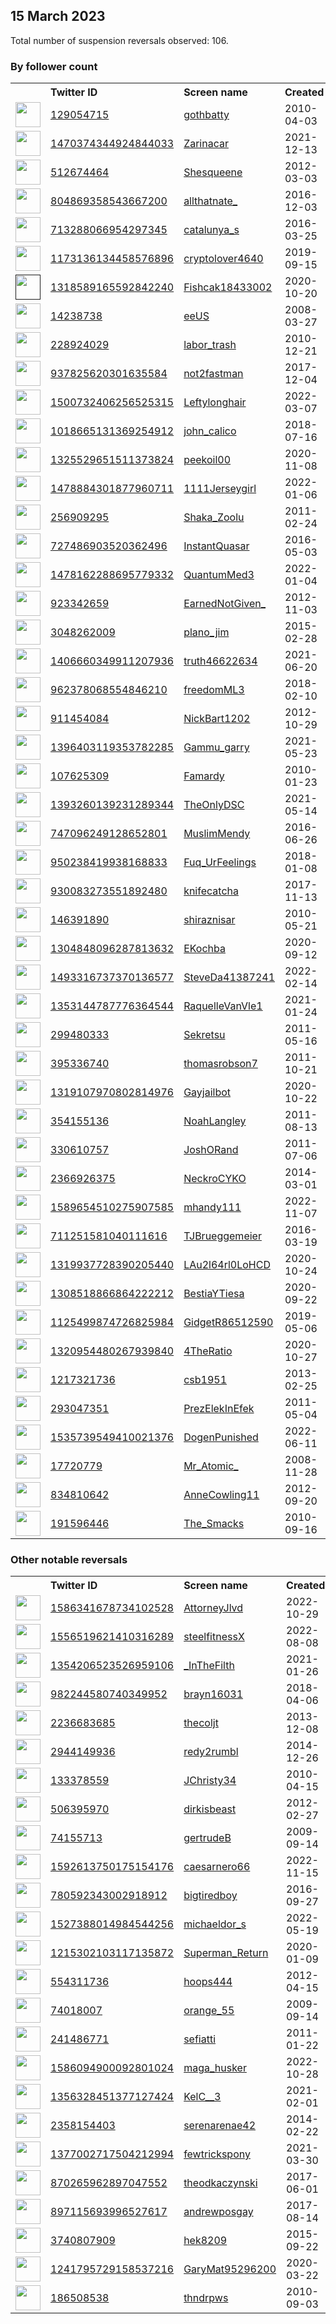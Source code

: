 
## 15 March 2023
Total number of suspension reversals observed: 106.

### By follower count
<table><tr><th></th><th align="left">Twitter ID</th><th align="left">Screen name</th>
<th align="left">Created</th><th align="left">Status</th><th align="left">Suspended</th><th align="left">Followers</th>
<tr><td><a href="https://pbs.twimg.com/profile_images/1635608710478274561/qXlRy-Ej_normal.jpg"><img src="https://pbs.twimg.com/profile_images/1635608710478274561/qXlRy-Ej_normal.jpg" width="40px" height="40px" align="center"/></a></td><td><a href="https://twitter.com/intent/user?user_id=129054715">129054715</a></td><td><a href="https://twitter.com/gothbatty">gothbatty</a></td><td>2010-04-03</td><td align="center"></td><td>2022-08-06</td><td>87336</td></tr>
<tr><td><a href="https://pbs.twimg.com/profile_images/1635302547673030659/7Jro6vLp_normal.jpg"><img src="https://pbs.twimg.com/profile_images/1635302547673030659/7Jro6vLp_normal.jpg" width="40px" height="40px" align="center"/></a></td><td><a href="https://twitter.com/intent/user?user_id=1470374344924844033">1470374344924844033</a></td><td><a href="https://twitter.com/Zarinacar">Zarinacar</a></td><td>2021-12-13</td><td align="center"></td><td>2022-10-25</td><td>63961</td></tr>
<tr><td><a href="https://pbs.twimg.com/profile_images/1436278251354214418/stVhy28h_normal.jpg"><img src="https://pbs.twimg.com/profile_images/1436278251354214418/stVhy28h_normal.jpg" width="40px" height="40px" align="center"/></a></td><td><a href="https://twitter.com/intent/user?user_id=512674464">512674464</a></td><td><a href="https://twitter.com/Shesqueene">Shesqueene</a></td><td>2012-03-03</td><td align="center"></td><td>2023-01-28</td><td>13057</td></tr>
<tr><td><a href="https://pbs.twimg.com/profile_images/1237826484624121868/nnJxRDOC_normal.jpg"><img src="https://pbs.twimg.com/profile_images/1237826484624121868/nnJxRDOC_normal.jpg" width="40px" height="40px" align="center"/></a></td><td><a href="https://twitter.com/intent/user?user_id=804869358543667200">804869358543667200</a></td><td><a href="https://twitter.com/allthatnate_">allthatnate_</a></td><td>2016-12-03</td><td align="center"></td><td></td><td>12849</td></tr>
<tr><td><a href="https://pbs.twimg.com/profile_images/1267149538357362688/f70ycOeo_normal.jpg"><img src="https://pbs.twimg.com/profile_images/1267149538357362688/f70ycOeo_normal.jpg" width="40px" height="40px" align="center"/></a></td><td><a href="https://twitter.com/intent/user?user_id=713288066954297345">713288066954297345</a></td><td><a href="https://twitter.com/catalunya_s">catalunya_s</a></td><td>2016-03-25</td><td align="center"></td><td>2022-09-19</td><td>9838</td></tr>
<tr><td><a href="https://pbs.twimg.com/profile_images/1635669457988358145/_U6tgokQ_normal.jpg"><img src="https://pbs.twimg.com/profile_images/1635669457988358145/_U6tgokQ_normal.jpg" width="40px" height="40px" align="center"/></a></td><td><a href="https://twitter.com/intent/user?user_id=1173136134458576896">1173136134458576896</a></td><td><a href="https://twitter.com/cryptolover4640">cryptolover4640</a></td><td>2019-09-15</td><td align="center"></td><td>2023-02-14</td><td>9513</td></tr>
<tr><td><a href=""><img src="" width="40px" height="40px" align="center"/></a></td><td><a href="https://twitter.com/intent/user?user_id=1318589165592842240">1318589165592842240</a></td><td><a href="https://twitter.com/Fishcak18433002">Fishcak18433002</a></td><td>2020-10-20</td><td align="center"></td><td>2023-02-28</td><td>6017</td></tr>
<tr><td><a href="https://pbs.twimg.com/profile_images/1635776914341150721/MaZ1Hmha_normal.jpg"><img src="https://pbs.twimg.com/profile_images/1635776914341150721/MaZ1Hmha_normal.jpg" width="40px" height="40px" align="center"/></a></td><td><a href="https://twitter.com/intent/user?user_id=14238738">14238738</a></td><td><a href="https://twitter.com/eeUS">eeUS</a></td><td>2008-03-27</td><td align="center"></td><td></td><td>4261</td></tr>
<tr><td><a href="https://pbs.twimg.com/profile_images/1258996476539072512/lIMt1qiP_normal.jpg"><img src="https://pbs.twimg.com/profile_images/1258996476539072512/lIMt1qiP_normal.jpg" width="40px" height="40px" align="center"/></a></td><td><a href="https://twitter.com/intent/user?user_id=228924029">228924029</a></td><td><a href="https://twitter.com/labor_trash">labor_trash</a></td><td>2010-12-21</td><td align="center">🔒</td><td></td><td>3888</td></tr>
<tr><td><a href="https://pbs.twimg.com/profile_images/972958182690652161/b25ItV0i_normal.jpg"><img src="https://pbs.twimg.com/profile_images/972958182690652161/b25ItV0i_normal.jpg" width="40px" height="40px" align="center"/></a></td><td><a href="https://twitter.com/intent/user?user_id=937825620301635584">937825620301635584</a></td><td><a href="https://twitter.com/not2fastman">not2fastman</a></td><td>2017-12-04</td><td align="center"></td><td></td><td>3339</td></tr>
<tr><td><a href="https://pbs.twimg.com/profile_images/1507901587791958019/XnQUBkaY_normal.jpg"><img src="https://pbs.twimg.com/profile_images/1507901587791958019/XnQUBkaY_normal.jpg" width="40px" height="40px" align="center"/></a></td><td><a href="https://twitter.com/intent/user?user_id=1500732406256525315">1500732406256525315</a></td><td><a href="https://twitter.com/Leftylonghair">Leftylonghair</a></td><td>2022-03-07</td><td align="center"></td><td></td><td>1546</td></tr>
<tr><td><a href="https://pbs.twimg.com/profile_images/1437859007092432905/EsVYwhn4_normal.jpg"><img src="https://pbs.twimg.com/profile_images/1437859007092432905/EsVYwhn4_normal.jpg" width="40px" height="40px" align="center"/></a></td><td><a href="https://twitter.com/intent/user?user_id=1018665131369254912">1018665131369254912</a></td><td><a href="https://twitter.com/john_calico">john_calico</a></td><td>2018-07-16</td><td align="center"></td><td>2022-08-04</td><td>1347</td></tr>
<tr><td><a href="https://pbs.twimg.com/profile_images/1325530143176028161/klDhv1VX_normal.jpg"><img src="https://pbs.twimg.com/profile_images/1325530143176028161/klDhv1VX_normal.jpg" width="40px" height="40px" align="center"/></a></td><td><a href="https://twitter.com/intent/user?user_id=1325529651511373824">1325529651511373824</a></td><td><a href="https://twitter.com/peekoil00">peekoil00</a></td><td>2020-11-08</td><td align="center"></td><td>2022-05-22</td><td>1301</td></tr>
<tr><td><a href="https://pbs.twimg.com/profile_images/1478926169038893060/VvihfYcy_normal.jpg"><img src="https://pbs.twimg.com/profile_images/1478926169038893060/VvihfYcy_normal.jpg" width="40px" height="40px" align="center"/></a></td><td><a href="https://twitter.com/intent/user?user_id=1478884301877960711">1478884301877960711</a></td><td><a href="https://twitter.com/1111Jerseygirl">1111Jerseygirl</a></td><td>2022-01-06</td><td align="center"></td><td>2022-02-13</td><td>1273</td></tr>
<tr><td><a href="https://pbs.twimg.com/profile_images/1509679481916592134/b8TliuWQ_normal.jpg"><img src="https://pbs.twimg.com/profile_images/1509679481916592134/b8TliuWQ_normal.jpg" width="40px" height="40px" align="center"/></a></td><td><a href="https://twitter.com/intent/user?user_id=256909295">256909295</a></td><td><a href="https://twitter.com/Shaka_Zoolu">Shaka_Zoolu</a></td><td>2011-02-24</td><td align="center"></td><td>2023-03-01</td><td>1109</td></tr>
<tr><td><a href="https://pbs.twimg.com/profile_images/1300427423478054912/5Sz_uSDC_normal.jpg"><img src="https://pbs.twimg.com/profile_images/1300427423478054912/5Sz_uSDC_normal.jpg" width="40px" height="40px" align="center"/></a></td><td><a href="https://twitter.com/intent/user?user_id=727486903520362496">727486903520362496</a></td><td><a href="https://twitter.com/InstantQuasar">InstantQuasar</a></td><td>2016-05-03</td><td align="center"></td><td></td><td>1034</td></tr>
<tr><td><a href="https://pbs.twimg.com/profile_images/1635764585863970816/8KuhIe9w_normal.jpg"><img src="https://pbs.twimg.com/profile_images/1635764585863970816/8KuhIe9w_normal.jpg" width="40px" height="40px" align="center"/></a></td><td><a href="https://twitter.com/intent/user?user_id=1478162288695779332">1478162288695779332</a></td><td><a href="https://twitter.com/QuantumMed3">QuantumMed3</a></td><td>2022-01-04</td><td align="center"></td><td>2022-03-20</td><td>931</td></tr>
<tr><td><a href="https://pbs.twimg.com/profile_images/1566874025003044864/dikAoVBX_normal.jpg"><img src="https://pbs.twimg.com/profile_images/1566874025003044864/dikAoVBX_normal.jpg" width="40px" height="40px" align="center"/></a></td><td><a href="https://twitter.com/intent/user?user_id=923342659">923342659</a></td><td><a href="https://twitter.com/EarnedNotGiven_">EarnedNotGiven_</a></td><td>2012-11-03</td><td align="center"></td><td>2022-11-16</td><td>928</td></tr>
<tr><td><a href="https://pbs.twimg.com/profile_images/571490772155777024/PKt01slz_normal.jpeg"><img src="https://pbs.twimg.com/profile_images/571490772155777024/PKt01slz_normal.jpeg" width="40px" height="40px" align="center"/></a></td><td><a href="https://twitter.com/intent/user?user_id=3048262009">3048262009</a></td><td><a href="https://twitter.com/plano_jim">plano_jim</a></td><td>2015-02-28</td><td align="center"></td><td></td><td>601</td></tr>
<tr><td><a href="https://pbs.twimg.com/profile_images/1407384353915621377/5NwdluU4_normal.jpg"><img src="https://pbs.twimg.com/profile_images/1407384353915621377/5NwdluU4_normal.jpg" width="40px" height="40px" align="center"/></a></td><td><a href="https://twitter.com/intent/user?user_id=1406660349911207936">1406660349911207936</a></td><td><a href="https://twitter.com/truth46622634">truth46622634</a></td><td>2021-06-20</td><td align="center"></td><td></td><td>579</td></tr>
<tr><td><a href="https://pbs.twimg.com/profile_images/1591829682030354434/0He8uVYo_normal.jpg"><img src="https://pbs.twimg.com/profile_images/1591829682030354434/0He8uVYo_normal.jpg" width="40px" height="40px" align="center"/></a></td><td><a href="https://twitter.com/intent/user?user_id=962378068554846210">962378068554846210</a></td><td><a href="https://twitter.com/freedomML3">freedomML3</a></td><td>2018-02-10</td><td align="center"></td><td>2022-12-30</td><td>560</td></tr>
<tr><td><a href="https://pbs.twimg.com/profile_images/1432441507911540736/vL-K-XI8_normal.jpg"><img src="https://pbs.twimg.com/profile_images/1432441507911540736/vL-K-XI8_normal.jpg" width="40px" height="40px" align="center"/></a></td><td><a href="https://twitter.com/intent/user?user_id=911454084">911454084</a></td><td><a href="https://twitter.com/NickBart1202">NickBart1202</a></td><td>2012-10-29</td><td align="center"></td><td>2023-02-10</td><td>550</td></tr>
<tr><td><a href="https://pbs.twimg.com/profile_images/1539289898884030464/bqQ692wr_normal.jpg"><img src="https://pbs.twimg.com/profile_images/1539289898884030464/bqQ692wr_normal.jpg" width="40px" height="40px" align="center"/></a></td><td><a href="https://twitter.com/intent/user?user_id=1396403119353782285">1396403119353782285</a></td><td><a href="https://twitter.com/Gammu_garry">Gammu_garry</a></td><td>2021-05-23</td><td align="center"></td><td>2022-06-24</td><td>541</td></tr>
<tr><td><a href="https://pbs.twimg.com/profile_images/1587157025863106562/dAF76oA-_normal.jpg"><img src="https://pbs.twimg.com/profile_images/1587157025863106562/dAF76oA-_normal.jpg" width="40px" height="40px" align="center"/></a></td><td><a href="https://twitter.com/intent/user?user_id=107625309">107625309</a></td><td><a href="https://twitter.com/Famardy">Famardy</a></td><td>2010-01-23</td><td align="center"></td><td>2022-11-14</td><td>534</td></tr>
<tr><td><a href="https://pbs.twimg.com/profile_images/1393267289601060864/wadNlvOp_normal.jpg"><img src="https://pbs.twimg.com/profile_images/1393267289601060864/wadNlvOp_normal.jpg" width="40px" height="40px" align="center"/></a></td><td><a href="https://twitter.com/intent/user?user_id=1393260139231289344">1393260139231289344</a></td><td><a href="https://twitter.com/TheOnlyDSC">TheOnlyDSC</a></td><td>2021-05-14</td><td align="center"></td><td></td><td>473</td></tr>
<tr><td><a href="https://pbs.twimg.com/profile_images/1359895282922749958/qhLUbbuS_normal.jpg"><img src="https://pbs.twimg.com/profile_images/1359895282922749958/qhLUbbuS_normal.jpg" width="40px" height="40px" align="center"/></a></td><td><a href="https://twitter.com/intent/user?user_id=747096249128652801">747096249128652801</a></td><td><a href="https://twitter.com/MuslimMendy">MuslimMendy</a></td><td>2016-06-26</td><td align="center"></td><td></td><td>472</td></tr>
<tr><td><a href="https://pbs.twimg.com/profile_images/953033094654808069/1YyD01PN_normal.jpg"><img src="https://pbs.twimg.com/profile_images/953033094654808069/1YyD01PN_normal.jpg" width="40px" height="40px" align="center"/></a></td><td><a href="https://twitter.com/intent/user?user_id=950238419938168833">950238419938168833</a></td><td><a href="https://twitter.com/Fuq_UrFeelings">Fuq_UrFeelings</a></td><td>2018-01-08</td><td align="center"></td><td></td><td>388</td></tr>
<tr><td><a href="https://pbs.twimg.com/profile_images/1459117560817983489/eeEo_rvQ_normal.jpg"><img src="https://pbs.twimg.com/profile_images/1459117560817983489/eeEo_rvQ_normal.jpg" width="40px" height="40px" align="center"/></a></td><td><a href="https://twitter.com/intent/user?user_id=930083273551892480">930083273551892480</a></td><td><a href="https://twitter.com/knifecatcha">knifecatcha</a></td><td>2017-11-13</td><td align="center"></td><td>2022-12-18</td><td>379</td></tr>
<tr><td><a href="https://pbs.twimg.com/profile_images/1478214862455066629/t5kfO1fK_normal.jpg"><img src="https://pbs.twimg.com/profile_images/1478214862455066629/t5kfO1fK_normal.jpg" width="40px" height="40px" align="center"/></a></td><td><a href="https://twitter.com/intent/user?user_id=146391890">146391890</a></td><td><a href="https://twitter.com/shiraznisar">shiraznisar</a></td><td>2010-05-21</td><td align="center"></td><td>2023-02-13</td><td>376</td></tr>
<tr><td><a href="https://pbs.twimg.com/profile_images/1323287768122847234/zsXB-AxM_normal.jpg"><img src="https://pbs.twimg.com/profile_images/1323287768122847234/zsXB-AxM_normal.jpg" width="40px" height="40px" align="center"/></a></td><td><a href="https://twitter.com/intent/user?user_id=1304848096287813632">1304848096287813632</a></td><td><a href="https://twitter.com/EKochba">EKochba</a></td><td>2020-09-12</td><td align="center"></td><td>2022-12-09</td><td>372</td></tr>
<tr><td><a href="https://pbs.twimg.com/profile_images/1493316801312305158/hFIjhu-x_normal.png"><img src="https://pbs.twimg.com/profile_images/1493316801312305158/hFIjhu-x_normal.png" width="40px" height="40px" align="center"/></a></td><td><a href="https://twitter.com/intent/user?user_id=1493316737370136577">1493316737370136577</a></td><td><a href="https://twitter.com/SteveDa41387241">SteveDa41387241</a></td><td>2022-02-14</td><td align="center"></td><td>2023-01-01</td><td>370</td></tr>
<tr><td><a href="https://pbs.twimg.com/profile_images/1388742105992863746/P3As-GAl_normal.jpg"><img src="https://pbs.twimg.com/profile_images/1388742105992863746/P3As-GAl_normal.jpg" width="40px" height="40px" align="center"/></a></td><td><a href="https://twitter.com/intent/user?user_id=1353144787776364544">1353144787776364544</a></td><td><a href="https://twitter.com/RaquelleVanVle1">RaquelleVanVle1</a></td><td>2021-01-24</td><td align="center"></td><td></td><td>351</td></tr>
<tr><td><a href="https://pbs.twimg.com/profile_images/1575591313398865920/KPvymihI_normal.jpg"><img src="https://pbs.twimg.com/profile_images/1575591313398865920/KPvymihI_normal.jpg" width="40px" height="40px" align="center"/></a></td><td><a href="https://twitter.com/intent/user?user_id=299480333">299480333</a></td><td><a href="https://twitter.com/Sekretsu">Sekretsu</a></td><td>2011-05-16</td><td align="center"></td><td>2023-02-14</td><td>315</td></tr>
<tr><td><a href="https://pbs.twimg.com/profile_images/3412740630/1212e4723b77fb42389e59be9e161721_normal.jpeg"><img src="https://pbs.twimg.com/profile_images/3412740630/1212e4723b77fb42389e59be9e161721_normal.jpeg" width="40px" height="40px" align="center"/></a></td><td><a href="https://twitter.com/intent/user?user_id=395336740">395336740</a></td><td><a href="https://twitter.com/thomasrobson7">thomasrobson7</a></td><td>2011-10-21</td><td align="center"></td><td>2022-11-18</td><td>289</td></tr>
<tr><td><a href="https://pbs.twimg.com/profile_images/1325899290573672449/DzVN5LV8_normal.jpg"><img src="https://pbs.twimg.com/profile_images/1325899290573672449/DzVN5LV8_normal.jpg" width="40px" height="40px" align="center"/></a></td><td><a href="https://twitter.com/intent/user?user_id=1319107970802814976">1319107970802814976</a></td><td><a href="https://twitter.com/Gayjailbot">Gayjailbot</a></td><td>2020-10-22</td><td align="center"></td><td></td><td>264</td></tr>
<tr><td><a href="https://pbs.twimg.com/profile_images/1630154268379340801/prmmNDyc_normal.png"><img src="https://pbs.twimg.com/profile_images/1630154268379340801/prmmNDyc_normal.png" width="40px" height="40px" align="center"/></a></td><td><a href="https://twitter.com/intent/user?user_id=354155136">354155136</a></td><td><a href="https://twitter.com/NoahLangley">NoahLangley</a></td><td>2011-08-13</td><td align="center"></td><td>2023-03-03</td><td>261</td></tr>
<tr><td><a href="https://pbs.twimg.com/profile_images/1521714870214868995/u5uyLQ3D_normal.jpg"><img src="https://pbs.twimg.com/profile_images/1521714870214868995/u5uyLQ3D_normal.jpg" width="40px" height="40px" align="center"/></a></td><td><a href="https://twitter.com/intent/user?user_id=330610757">330610757</a></td><td><a href="https://twitter.com/JoshORand">JoshORand</a></td><td>2011-07-06</td><td align="center"></td><td>2022-09-11</td><td>233</td></tr>
<tr><td><a href="https://pbs.twimg.com/profile_images/1200640895168569345/KmjX7MHt_normal.jpg"><img src="https://pbs.twimg.com/profile_images/1200640895168569345/KmjX7MHt_normal.jpg" width="40px" height="40px" align="center"/></a></td><td><a href="https://twitter.com/intent/user?user_id=2366926375">2366926375</a></td><td><a href="https://twitter.com/NeckroCYKO">NeckroCYKO</a></td><td>2014-03-01</td><td align="center"></td><td></td><td>229</td></tr>
<tr><td><a href="https://pbs.twimg.com/profile_images/1601638223406669827/AAfv8Iqg_normal.jpg"><img src="https://pbs.twimg.com/profile_images/1601638223406669827/AAfv8Iqg_normal.jpg" width="40px" height="40px" align="center"/></a></td><td><a href="https://twitter.com/intent/user?user_id=1589654510275907585">1589654510275907585</a></td><td><a href="https://twitter.com/mhandy111">mhandy111</a></td><td>2022-11-07</td><td align="center"></td><td>2022-12-29</td><td>217</td></tr>
<tr><td><a href="https://pbs.twimg.com/profile_images/952753981893283840/XbesZ1VV_normal.jpg"><img src="https://pbs.twimg.com/profile_images/952753981893283840/XbesZ1VV_normal.jpg" width="40px" height="40px" align="center"/></a></td><td><a href="https://twitter.com/intent/user?user_id=711251581040111616">711251581040111616</a></td><td><a href="https://twitter.com/TJBrueggemeier">TJBrueggemeier</a></td><td>2016-03-19</td><td align="center"></td><td>2022-02-13</td><td>210</td></tr>
<tr><td><a href="https://pbs.twimg.com/profile_images/1600297411351842816/setK33Ws_normal.png"><img src="https://pbs.twimg.com/profile_images/1600297411351842816/setK33Ws_normal.png" width="40px" height="40px" align="center"/></a></td><td><a href="https://twitter.com/intent/user?user_id=1319937728390205440">1319937728390205440</a></td><td><a href="https://twitter.com/LAu2l64rl0LoHCD">LAu2l64rl0LoHCD</a></td><td>2020-10-24</td><td align="center"></td><td>2023-01-07</td><td>193</td></tr>
<tr><td><a href="https://pbs.twimg.com/profile_images/1355238145089003521/kHT6Qq21_normal.jpg"><img src="https://pbs.twimg.com/profile_images/1355238145089003521/kHT6Qq21_normal.jpg" width="40px" height="40px" align="center"/></a></td><td><a href="https://twitter.com/intent/user?user_id=1308518866864222212">1308518866864222212</a></td><td><a href="https://twitter.com/BestiaYTiesa">BestiaYTiesa</a></td><td>2020-09-22</td><td align="center"></td><td></td><td>192</td></tr>
<tr><td><a href="https://pbs.twimg.com/profile_images/1620259135366234118/vB2u1l6g_normal.jpg"><img src="https://pbs.twimg.com/profile_images/1620259135366234118/vB2u1l6g_normal.jpg" width="40px" height="40px" align="center"/></a></td><td><a href="https://twitter.com/intent/user?user_id=1125499874726825984">1125499874726825984</a></td><td><a href="https://twitter.com/GidgetR86512590">GidgetR86512590</a></td><td>2019-05-06</td><td align="center"></td><td>2023-02-24</td><td>189</td></tr>
<tr><td><a href="https://pbs.twimg.com/profile_images/1635629094531649538/rGnuD91O_normal.jpg"><img src="https://pbs.twimg.com/profile_images/1635629094531649538/rGnuD91O_normal.jpg" width="40px" height="40px" align="center"/></a></td><td><a href="https://twitter.com/intent/user?user_id=1320954480267939840">1320954480267939840</a></td><td><a href="https://twitter.com/4TheRatio">4TheRatio</a></td><td>2020-10-27</td><td align="center"></td><td>2022-02-13</td><td>169</td></tr>
<tr><td><a href="https://pbs.twimg.com/profile_images/1156200507154808832/3y_t0-TH_normal.jpg"><img src="https://pbs.twimg.com/profile_images/1156200507154808832/3y_t0-TH_normal.jpg" width="40px" height="40px" align="center"/></a></td><td><a href="https://twitter.com/intent/user?user_id=1217321736">1217321736</a></td><td><a href="https://twitter.com/csb1951">csb1951</a></td><td>2013-02-25</td><td align="center"></td><td></td><td>160</td></tr>
<tr><td><a href="https://pbs.twimg.com/profile_images/1376578874398670850/23LMs8pT_normal.jpg"><img src="https://pbs.twimg.com/profile_images/1376578874398670850/23LMs8pT_normal.jpg" width="40px" height="40px" align="center"/></a></td><td><a href="https://twitter.com/intent/user?user_id=293047351">293047351</a></td><td><a href="https://twitter.com/PrezElekInEfek">PrezElekInEfek</a></td><td>2011-05-04</td><td align="center"></td><td></td><td>152</td></tr>
<tr><td><a href="https://pbs.twimg.com/profile_images/1539362723951046657/sWxrl7nd_normal.jpg"><img src="https://pbs.twimg.com/profile_images/1539362723951046657/sWxrl7nd_normal.jpg" width="40px" height="40px" align="center"/></a></td><td><a href="https://twitter.com/intent/user?user_id=1535739549410021376">1535739549410021376</a></td><td><a href="https://twitter.com/DogenPunished">DogenPunished</a></td><td>2022-06-11</td><td align="center"></td><td>2022-11-15</td><td>152</td></tr>
<tr><td><a href="https://pbs.twimg.com/profile_images/1404541836790681603/7ZVY88sq_normal.jpg"><img src="https://pbs.twimg.com/profile_images/1404541836790681603/7ZVY88sq_normal.jpg" width="40px" height="40px" align="center"/></a></td><td><a href="https://twitter.com/intent/user?user_id=17720779">17720779</a></td><td><a href="https://twitter.com/Mr_Atomic_">Mr_Atomic_</a></td><td>2008-11-28</td><td align="center"></td><td>2022-03-19</td><td>148</td></tr>
<tr><td><a href="https://pbs.twimg.com/profile_images/1506202329296502786/wsw5p8nX_normal.jpg"><img src="https://pbs.twimg.com/profile_images/1506202329296502786/wsw5p8nX_normal.jpg" width="40px" height="40px" align="center"/></a></td><td><a href="https://twitter.com/intent/user?user_id=834810642">834810642</a></td><td><a href="https://twitter.com/AnneCowling11">AnneCowling11</a></td><td>2012-09-20</td><td align="center"></td><td>2022-07-16</td><td>142</td></tr>
<tr><td><a href="https://pbs.twimg.com/profile_images/1557699113059328000/jBmBeTHc_normal.jpg"><img src="https://pbs.twimg.com/profile_images/1557699113059328000/jBmBeTHc_normal.jpg" width="40px" height="40px" align="center"/></a></td><td><a href="https://twitter.com/intent/user?user_id=191596446">191596446</a></td><td><a href="https://twitter.com/The_Smacks">The_Smacks</a></td><td>2010-09-16</td><td align="center"></td><td>2023-01-02</td><td>130</td></tr>
</table>

### Other notable reversals
<table><tr><th></th><th align="left">Twitter ID</th><th align="left">Screen name</th>
<th align="left">Created</th><th align="left">Status</th><th align="left">Suspended</th><th align="left">Followers</th>
<tr><td><a href="https://pbs.twimg.com/profile_images/1586341813534826498/OzXPKQBZ_normal.jpg"><img src="https://pbs.twimg.com/profile_images/1586341813534826498/OzXPKQBZ_normal.jpg" width="40px" height="40px" align="center"/></a></td><td><a href="https://twitter.com/intent/user?user_id=1586341678734102528">1586341678734102528</a></td><td><a href="https://twitter.com/AttorneyJlvd">AttorneyJlvd</a></td><td>2022-10-29</td><td align="center"></td><td>2022-11-11</td><td>3</td></tr>
<tr><td><a href="https://pbs.twimg.com/profile_images/1622603924590002181/rJo3nRGy_normal.jpg"><img src="https://pbs.twimg.com/profile_images/1622603924590002181/rJo3nRGy_normal.jpg" width="40px" height="40px" align="center"/></a></td><td><a href="https://twitter.com/intent/user?user_id=1556519621410316289">1556519621410316289</a></td><td><a href="https://twitter.com/steelfitnessX">steelfitnessX</a></td><td>2022-08-08</td><td align="center"></td><td>2023-02-10</td><td>0</td></tr>
<tr><td><a href="https://pbs.twimg.com/profile_images/1540367141626695685/-XbwXVWJ_normal.jpg"><img src="https://pbs.twimg.com/profile_images/1540367141626695685/-XbwXVWJ_normal.jpg" width="40px" height="40px" align="center"/></a></td><td><a href="https://twitter.com/intent/user?user_id=1354206523526959106">1354206523526959106</a></td><td><a href="https://twitter.com/_InTheFilth">_InTheFilth</a></td><td>2021-01-26</td><td align="center"></td><td>2022-12-13</td><td>5</td></tr>
<tr><td><a href="https://abs.twimg.com/sticky/default_profile_images/default_profile_normal.png"><img src="https://abs.twimg.com/sticky/default_profile_images/default_profile_normal.png" width="40px" height="40px" align="center"/></a></td><td><a href="https://twitter.com/intent/user?user_id=982244580740349952">982244580740349952</a></td><td><a href="https://twitter.com/brayn16031">brayn16031</a></td><td>2018-04-06</td><td align="center">🔒</td><td>2022-12-13</td><td>6</td></tr>
<tr><td><a href="https://abs.twimg.com/sticky/default_profile_images/default_profile_normal.png"><img src="https://abs.twimg.com/sticky/default_profile_images/default_profile_normal.png" width="40px" height="40px" align="center"/></a></td><td><a href="https://twitter.com/intent/user?user_id=2236683685">2236683685</a></td><td><a href="https://twitter.com/thecoljt">thecoljt</a></td><td>2013-12-08</td><td align="center"></td><td>2022-12-19</td><td>47</td></tr>
<tr><td><a href="https://pbs.twimg.com/profile_images/1595253045381709827/rFMr2TKw_normal.jpg"><img src="https://pbs.twimg.com/profile_images/1595253045381709827/rFMr2TKw_normal.jpg" width="40px" height="40px" align="center"/></a></td><td><a href="https://twitter.com/intent/user?user_id=2944149936">2944149936</a></td><td><a href="https://twitter.com/redy2rumbl">redy2rumbl</a></td><td>2014-12-26</td><td align="center"></td><td>2022-11-24</td><td>7</td></tr>
<tr><td><a href="https://pbs.twimg.com/profile_images/970392072061677568/HwoEP4tI_normal.jpg"><img src="https://pbs.twimg.com/profile_images/970392072061677568/HwoEP4tI_normal.jpg" width="40px" height="40px" align="center"/></a></td><td><a href="https://twitter.com/intent/user?user_id=133378559">133378559</a></td><td><a href="https://twitter.com/JChristy34">JChristy34</a></td><td>2010-04-15</td><td align="center"></td><td>2023-01-28</td><td>68</td></tr>
<tr><td><a href="https://pbs.twimg.com/profile_images/1267180260069703681/IxvZ-w9P_normal.jpg"><img src="https://pbs.twimg.com/profile_images/1267180260069703681/IxvZ-w9P_normal.jpg" width="40px" height="40px" align="center"/></a></td><td><a href="https://twitter.com/intent/user?user_id=506395970">506395970</a></td><td><a href="https://twitter.com/dirkisbeast">dirkisbeast</a></td><td>2012-02-27</td><td align="center"></td><td>2022-12-15</td><td>20</td></tr>
<tr><td><a href="https://pbs.twimg.com/profile_images/825122460685189120/6YtZ31D__normal.jpg"><img src="https://pbs.twimg.com/profile_images/825122460685189120/6YtZ31D__normal.jpg" width="40px" height="40px" align="center"/></a></td><td><a href="https://twitter.com/intent/user?user_id=74155713">74155713</a></td><td><a href="https://twitter.com/gertrudeB">gertrudeB</a></td><td>2009-09-14</td><td align="center"></td><td>2023-02-01</td><td>39</td></tr>
<tr><td><a href="https://pbs.twimg.com/profile_images/1592615492489039876/HTQ-G14x_normal.jpg"><img src="https://pbs.twimg.com/profile_images/1592615492489039876/HTQ-G14x_normal.jpg" width="40px" height="40px" align="center"/></a></td><td><a href="https://twitter.com/intent/user?user_id=1592613750175154176">1592613750175154176</a></td><td><a href="https://twitter.com/caesarnero66">caesarnero66</a></td><td>2022-11-15</td><td align="center"></td><td>2022-12-12</td><td>6</td></tr>
<tr><td><a href="https://pbs.twimg.com/profile_images/1534082864513359872/Xk9HCTBy_normal.jpg"><img src="https://pbs.twimg.com/profile_images/1534082864513359872/Xk9HCTBy_normal.jpg" width="40px" height="40px" align="center"/></a></td><td><a href="https://twitter.com/intent/user?user_id=780592343002918912">780592343002918912</a></td><td><a href="https://twitter.com/bigtiredboy">bigtiredboy</a></td><td>2016-09-27</td><td align="center"></td><td>2023-03-07</td><td>87</td></tr>
<tr><td><a href="https://pbs.twimg.com/profile_images/1527392173531885578/JeDg0TXJ_normal.jpg"><img src="https://pbs.twimg.com/profile_images/1527392173531885578/JeDg0TXJ_normal.jpg" width="40px" height="40px" align="center"/></a></td><td><a href="https://twitter.com/intent/user?user_id=1527388014984544256">1527388014984544256</a></td><td><a href="https://twitter.com/michaeldor_s">michaeldor_s</a></td><td>2022-05-19</td><td align="center"></td><td>2022-12-27</td><td>14</td></tr>
<tr><td><a href="https://pbs.twimg.com/profile_images/1590181392948023297/AIhxRSQQ_normal.jpg"><img src="https://pbs.twimg.com/profile_images/1590181392948023297/AIhxRSQQ_normal.jpg" width="40px" height="40px" align="center"/></a></td><td><a href="https://twitter.com/intent/user?user_id=1215302103117135872">1215302103117135872</a></td><td><a href="https://twitter.com/Superman_Return">Superman_Return</a></td><td>2020-01-09</td><td align="center"></td><td>2022-12-03</td><td>34</td></tr>
<tr><td><a href="https://abs.twimg.com/sticky/default_profile_images/default_profile_normal.png"><img src="https://abs.twimg.com/sticky/default_profile_images/default_profile_normal.png" width="40px" height="40px" align="center"/></a></td><td><a href="https://twitter.com/intent/user?user_id=554311736">554311736</a></td><td><a href="https://twitter.com/hoops444">hoops444</a></td><td>2012-04-15</td><td align="center"></td><td>2022-12-11</td><td>22</td></tr>
<tr><td><a href="https://pbs.twimg.com/profile_images/1545419174964596741/9_SXMHI4_normal.jpg"><img src="https://pbs.twimg.com/profile_images/1545419174964596741/9_SXMHI4_normal.jpg" width="40px" height="40px" align="center"/></a></td><td><a href="https://twitter.com/intent/user?user_id=74018007">74018007</a></td><td><a href="https://twitter.com/orange_55">orange_55</a></td><td>2009-09-14</td><td align="center">🔒</td><td>2023-02-09</td><td>1</td></tr>
<tr><td><a href="https://pbs.twimg.com/profile_images/959376179064115200/YQ_RDL-0_normal.jpg"><img src="https://pbs.twimg.com/profile_images/959376179064115200/YQ_RDL-0_normal.jpg" width="40px" height="40px" align="center"/></a></td><td><a href="https://twitter.com/intent/user?user_id=241486771">241486771</a></td><td><a href="https://twitter.com/sefiatti">sefiatti</a></td><td>2011-01-22</td><td align="center"></td><td>2023-02-09</td><td>0</td></tr>
<tr><td><a href="https://pbs.twimg.com/profile_images/1590127121271341056/qKo2x_8Z_normal.jpg"><img src="https://pbs.twimg.com/profile_images/1590127121271341056/qKo2x_8Z_normal.jpg" width="40px" height="40px" align="center"/></a></td><td><a href="https://twitter.com/intent/user?user_id=1586094900092801024">1586094900092801024</a></td><td><a href="https://twitter.com/maga_husker">maga_husker</a></td><td>2022-10-28</td><td align="center"></td><td>2022-11-24</td><td>8</td></tr>
<tr><td><a href="https://pbs.twimg.com/profile_images/1606373651024154625/yLUKX5J4_normal.jpg"><img src="https://pbs.twimg.com/profile_images/1606373651024154625/yLUKX5J4_normal.jpg" width="40px" height="40px" align="center"/></a></td><td><a href="https://twitter.com/intent/user?user_id=1356328451377127424">1356328451377127424</a></td><td><a href="https://twitter.com/KelC__3">KelC__3</a></td><td>2021-02-01</td><td align="center"></td><td>2022-12-24</td><td>43</td></tr>
<tr><td><a href="https://pbs.twimg.com/profile_images/1408969124848472071/1GRapU2k_normal.jpg"><img src="https://pbs.twimg.com/profile_images/1408969124848472071/1GRapU2k_normal.jpg" width="40px" height="40px" align="center"/></a></td><td><a href="https://twitter.com/intent/user?user_id=2358154403">2358154403</a></td><td><a href="https://twitter.com/serenarenae42">serenarenae42</a></td><td>2014-02-22</td><td align="center">🔒</td><td>2023-03-02</td><td>17</td></tr>
<tr><td><a href="https://pbs.twimg.com/profile_images/1377359195280977920/zVuKTgWf_normal.jpg"><img src="https://pbs.twimg.com/profile_images/1377359195280977920/zVuKTgWf_normal.jpg" width="40px" height="40px" align="center"/></a></td><td><a href="https://twitter.com/intent/user?user_id=1377002717504212994">1377002717504212994</a></td><td><a href="https://twitter.com/fewtrickspony">fewtrickspony</a></td><td>2021-03-30</td><td align="center"></td><td>2023-03-08</td><td>9</td></tr>
<tr><td><a href="https://pbs.twimg.com/profile_images/1001946029355302915/P94KgiBO_normal.jpg"><img src="https://pbs.twimg.com/profile_images/1001946029355302915/P94KgiBO_normal.jpg" width="40px" height="40px" align="center"/></a></td><td><a href="https://twitter.com/intent/user?user_id=870265962897047552">870265962897047552</a></td><td><a href="https://twitter.com/theodkaczynski">theodkaczynski</a></td><td>2017-06-01</td><td align="center"></td><td>2022-09-03</td><td>35</td></tr>
<tr><td><a href="https://abs.twimg.com/sticky/default_profile_images/default_profile_normal.png"><img src="https://abs.twimg.com/sticky/default_profile_images/default_profile_normal.png" width="40px" height="40px" align="center"/></a></td><td><a href="https://twitter.com/intent/user?user_id=897115693996527617">897115693996527617</a></td><td><a href="https://twitter.com/andrewposgay">andrewposgay</a></td><td>2017-08-14</td><td align="center">🔒</td><td>2023-02-12</td><td>5</td></tr>
<tr><td><a href="https://pbs.twimg.com/profile_images/1596093734948667395/cDjh4V5p_normal.png"><img src="https://pbs.twimg.com/profile_images/1596093734948667395/cDjh4V5p_normal.png" width="40px" height="40px" align="center"/></a></td><td><a href="https://twitter.com/intent/user?user_id=3740807909">3740807909</a></td><td><a href="https://twitter.com/hek8209">hek8209</a></td><td>2015-09-22</td><td align="center"></td><td>2022-12-30</td><td>18</td></tr>
<tr><td><a href="https://pbs.twimg.com/profile_images/1562920240840851456/_vUvANoF_normal.jpg"><img src="https://pbs.twimg.com/profile_images/1562920240840851456/_vUvANoF_normal.jpg" width="40px" height="40px" align="center"/></a></td><td><a href="https://twitter.com/intent/user?user_id=1241795729158537216">1241795729158537216</a></td><td><a href="https://twitter.com/GaryMat95296200">GaryMat95296200</a></td><td>2020-03-22</td><td align="center"></td><td>2022-09-22</td><td>82</td></tr>
<tr><td><a href="https://abs.twimg.com/sticky/default_profile_images/default_profile_normal.png"><img src="https://abs.twimg.com/sticky/default_profile_images/default_profile_normal.png" width="40px" height="40px" align="center"/></a></td><td><a href="https://twitter.com/intent/user?user_id=186508538">186508538</a></td><td><a href="https://twitter.com/thndrpws">thndrpws</a></td><td>2010-09-03</td><td align="center"></td><td>2022-02-13</td><td>56</td></tr>
</table>
